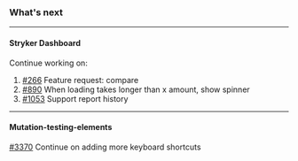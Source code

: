 ### What's next

---

#### Stryker Dashboard

Continue working on:
1. [#266](https://github.com/stryker-mutator/stryker-dashboard/issues/266) Feature request: compare
2. [#890](https://github.com/stryker-mutator/stryker-dashboard/issues/890) When loading takes longer than x amount, show spinner
3. [#1053](https://github.com/stryker-mutator/stryker-dashboard/issues/1053) Support report history

---

#### Mutation-testing-elements

[#3370](https://github.com/stryker-mutator/mutation-testing-elements/issues/3370) Continue on adding more keyboard shortcuts

